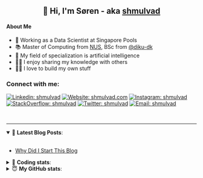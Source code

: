 <h2 align="center">
	👋 Hi, I'm Søren - aka <a href="https://shmulvad.com">shmulvad</a>
</h2>

#### About Me
- 🤖 Working as a Data Scientist at Singapore Pools
- 📚 Master of Computing from [NUS], BSc from [@diku-dk]
- 🧠 My field of specialization is artificial intelligence
- 👨‍🏫 I enjoy sharing my knowledge with others
- 👨‍💻 I love to build my own stuff

### Connect with me:

[![Linkedin: shmulvad](https://img.shields.io/badge/shmulvad-blue?style=flat&logo=Linkedin&logoColor=white)][linkedin]
[![Website: shmulvad.com](https://img.shields.io/badge/shmulvad.com-47CCCC?&style=flat&logo=Google-Chrome&logoColor=white)][website]
[![Instagram: shmulvad](https://img.shields.io/badge/-@shmulvad-purple?style=flat&logo=Instagram&logoColor=white)][instagram]
[![StackOverflow: shmulvad](https://img.shields.io/badge/shmulvad-FE7A16?style=flat&logo=stack-overflow&logoColor=white)][stackOverflow]
[![Twitter: shmulvad](https://img.shields.io/badge/@shmulvad-1ca0f1?style=flat&logo=twitter&logoColor=white)][twitter]
[![Email: shmulvad](https://img.shields.io/badge/shmulvad-D14836?style=flat&logo=gmail&logoColor=white)][mail]

<br />

---

<details open>
 <summary>📕 <b>Latest Blog Posts</b>: </summary>

<br>

<!-- BLOG-POST-LIST:START -->
- [Why Did I Start This Blog](https://shmulvad.com/blog/why-did-start-this-blog)
<!-- BLOG-POST-LIST:END -->

</details>

<!-- --- -->

<details>
 <summary>🤖 <b>Coding stats</b>: </summary>

<br>

NOTE: Doesn't track coding at work or work done in environments such as Jupyter Notebooks.

<!--START_SECTION:waka-->
![Code Time](http://img.shields.io/badge/Code%20Time-2%2C326%20hrs%2051%20mins-blue)

**I'm a Night 🦉** 

```text
🌞 Morning                455 commits         ██░░░░░░░░░░░░░░░░░░░░░░░   09.31 % 
🌆 Daytime                1271 commits        ██████░░░░░░░░░░░░░░░░░░░   26.00 % 
🌃 Evening                2012 commits        ██████████░░░░░░░░░░░░░░░   41.16 % 
🌙 Night                  1150 commits        ██████░░░░░░░░░░░░░░░░░░░   23.53 % 
```


📊 **This Week I Spent My Time On** 

```text
💬 Programming Languages: 
Python                   6 hrs 40 mins       ████████████████░░░░░░░░░   62.66 % 
Other                    2 hrs 12 mins       █████░░░░░░░░░░░░░░░░░░░░   20.73 % 
HTML                     51 mins             ██░░░░░░░░░░░░░░░░░░░░░░░   08.03 % 
Gettext Catalog          29 mins             █░░░░░░░░░░░░░░░░░░░░░░░░   04.62 % 
Markdown                 12 mins             ░░░░░░░░░░░░░░░░░░░░░░░░░   01.88 % 

🔥 Editors: 
VS Code                  8 hrs 27 mins       ████████████████████░░░░░   79.41 % 
Sublime Text             1 hr 30 mins        ████░░░░░░░░░░░░░░░░░░░░░   14.19 % 
Zsh                      40 mins             ██░░░░░░░░░░░░░░░░░░░░░░░   06.41 % 

🐱‍💻 Projects: 
overvaagning-admin       7 hrs 54 mins       ███████████████████░░░░░░   74.35 % 
Unknown Project          1 hr 30 mins        ████░░░░░░░░░░░░░░░░░░░░░   14.19 % 
km24-core                38 mins             █░░░░░░░░░░░░░░░░░░░░░░░░   05.97 % 
fast_tsp                 18 mins             █░░░░░░░░░░░░░░░░░░░░░░░░   02.85 % 
hit-locator              16 mins             █░░░░░░░░░░░░░░░░░░░░░░░░   02.60 % 
```


 Last Updated on 01/02/2024 18:42:33 UTC
<!--END_SECTION:waka-->

</details>

<!-- --- -->

<details>
 <summary>😇 <b>My GitHub stats</b>: </summary>

<br>

<img align="left" alt="shmulvad's Github Stats" src="https://github-readme-stats.vercel.app/api?username=shmulvad&show_icons=true&hide_border=true" />

</details>



[website]: https://shmulvad.com
[twitter]: https://twitter.com/shmulvad
[linkedin]: https://linkedin.com/in/shmulvad
[instagram]: https://instagram.com/shmulvad
[stackOverflow]: https://stackoverflow.com/users/9248793/shmulvad
[mail]: mailto:shmulvad@gmail.com
[@diku-dk]: https://github.com/diku-dk
[github]: https://github.com/shmulvad
[NUS]: https://www.nus.edu.sg
